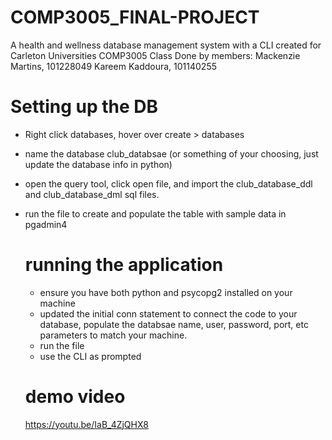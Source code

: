 # COMP3005_FINAL-PROJECT
A health and wellness database management system with a CLI created for Carleton Universities COMP3005 Class
Done by members:
Mackenzie Martins, 101228049
Kareem Kaddoura, 101140255

# Setting up the DB
- Right click databases, hover over create > databases
- name the database club_databsae (or something of your choosing, just update the database info in python)
- open the query tool, click open file, and import the club_database_ddl and club_database_dml sql files.
- run the file to create and populate the table with sample data in pgadmin4

  # running the application
  - ensure you have both python and psycopg2 installed on your machine
  - updated the initial conn statement to connect the code to your database, populate the databsae name, user, password, port, etc parameters to match your machine.
  - run the file
  - use the CLI as prompted
 
  # demo video
  https://youtu.be/IaB_4ZjQHX8
